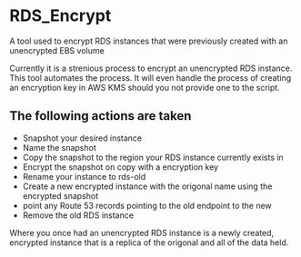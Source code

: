 # RDS_Encrypt
A tool used to encrypt RDS instances that were previously created with an unencrypted EBS volume

Currently it is a strenious process to encrypt an unencrypted RDS instance. This tool automates the process. It will even handle the process of creating an encryption key in AWS KMS should you not provide one to the script.


## The following actions are taken

 - Snapshot your desired instance
 - Name the snapshot
 - Copy the snapshot to the region your RDS instance currently exists in
 - Encrypt the snapshot on copy with a encryption key
 - Rename your instance to rds-old 
 - Create a new encrypted instance with the origonal name using the encrypted snapshot
 - point any Route 53 records pointing to the old endpoint to the new
 - Remove the old RDS instance

Where you once had an unencrypted RDS instance is a newly created, encrypted instance that is a replica of the origonal and all of the data held. 


